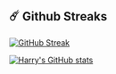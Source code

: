 <!-- ## 📊 Github Stats -->
	
<!-- <img height="180em" src="https://github-readme-stats.vercel.app/api?username=martindedja&show_icons=true&hide_border=true&&count_private=true&include_all_commits=true"/>
 -->
## ☄️ Github Streaks

[![GitHub Streak](http://github-readme-streak-stats.herokuapp.com?user=martindedja&theme=dark)](https://git.io/streak-stats)

[![Harry's GitHub stats](https://github-readme-stats.vercel.app/api?username=martindedja&count_private=true&show_icons=true)](https://github.com/anuraghazra/github-readme-stats)


